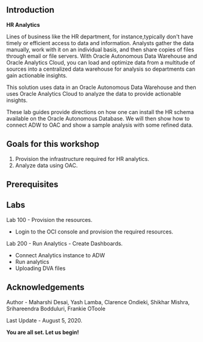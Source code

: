 ## Introduction

**HR Analytics**

Lines of business like the HR department, for instance,typically don't have timely or efficient access to data and information. Analysts gather the data manually, work with it on an individual basis, and then share copies of files through email or file servers. With Oracle Autonomous Data Warehouse and Oracle Analytics Cloud, you can load and optimize data from a multitude of sources into a centralized data warehouse for analysis so departments can gain actionable insights.

This solution uses data in an Oracle Autonomous Data Warehouse and then uses Oracle Analytics Cloud to analyze the data to provide actionable insights.

These lab guides provide directions on how one can install the HR schema available on the Oracle Autonomous Database. We will then show how to connect ADW to OAC and show a sample analysis with some refined data.

## Goals for this workshop
1. Provision the infrastructure required for HR analytics.
2. Analyze data using OAC.

## Prerequisites

## Labs
Lab 100 - Provision the resources.

- Login to the OCI console and provision the required resources. 

Lab 200 - Run Analytics - Create Dashboards.

- Connect Analytics instance to ADW
- Run analytics
- Uploading DVA files

## Acknowledgements

Author - Maharshi Desai, Yash Lamba, Clarence Ondieki, Shikhar Mishra, Srihareendra Bodduluri, Frankie OToole 

Last Update - August 5, 2020.

**You are all set. Let us begin!**